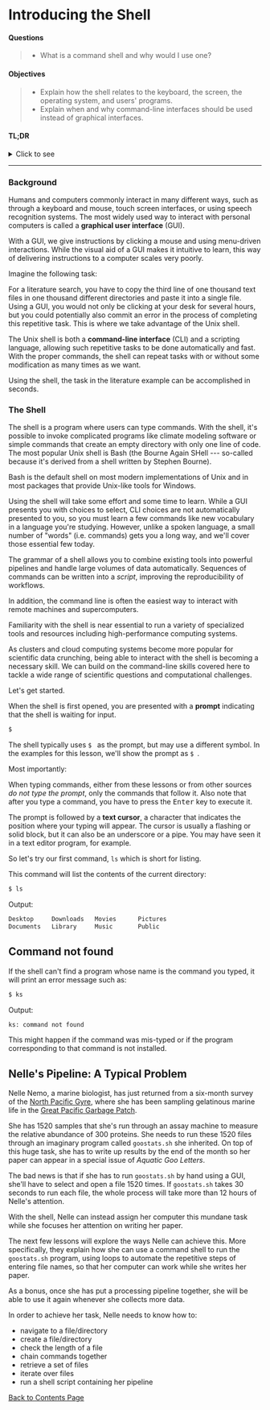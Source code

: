 
# Introducing the Shell

#### Questions
> - What is a command shell and why would I use one?

#### Objectives
> - Explain how the shell relates to the keyboard, the screen, the operating system, and users' programs.
> - Explain when and why command-line interfaces should be used instead of graphical interfaces.
> 
#### TL;DR
<details>
<summary>Click to see</summary>

> - A shell is a program whose primary purpose is to read commands and run other programs.
> - This lesson uses Bash, the default shell in many implementations of Unix.
> - Programs can be run in Bash by entering commands at the command-line prompt.
> - The shell's main advantages are its high action-to-keystroke ratio, its support for automating repetitive tasks, and its capacity to access networked machines.
> - The shell's main disadvantages are its primarily textual nature and how cryptic its commands and operation can be.
</details>

---
### Background

Humans and computers commonly interact in many different ways, such as through a keyboard and mouse,
touch screen interfaces, or using speech recognition systems.
The most widely used way to interact with personal computers is called a
**graphical user interface** (GUI).

With a GUI, we give instructions by clicking a mouse and using menu-driven interactions. While the visual aid of a GUI makes it intuitive to learn, this way of delivering instructions to a computer scales very poorly.

Imagine the following task:

For a literature search, you have to copy the third line of one thousand text files in one thousand different directories and paste it into a single file. Using a GUI, you would not only be clicking at your desk for several hours, but you could potentially also commit an error in the process of completing this repetitive task. This is where we take advantage of the Unix shell.

The Unix shell is both a **command-line interface** (CLI) and a scripting language, allowing such repetitive tasks to be done automatically and fast.  With the proper commands, the shell can repeat tasks with or without some modification as many times as we want.

Using the shell, the task in the literature example can be accomplished in seconds.

### The Shell

The shell is a program where users can type commands. With the shell, it's possible to invoke complicated programs like climate modeling software or simple commands that create an empty directory with only one line of code.
The most popular Unix shell is Bash (the Bourne Again SHell --- so-called because it's derived from a shell written by Stephen Bourne).

Bash is the default shell on most modern implementations of Unix and in most packages that provide Unix-like tools for Windows.

Using the shell will take some effort and some time to learn. While a GUI presents you with choices to select, CLI choices are not automatically presented to you, so you must learn a few commands like new vocabulary in a language you're studying. However, unlike a spoken language, a small number of "words" (i.e. commands) gets you a long way, and we'll cover those essential few today.

The grammar of a shell allows you to combine existing tools into powerful pipelines and handle large volumes of data automatically. Sequences of commands can be written into a *script*, improving the reproducibility of workflows.

In addition, the command line is often the easiest way to interact with remote machines and supercomputers.

Familiarity with the shell is near essential to run a variety of specialized tools and resources including high-performance computing systems. 

As clusters and cloud computing systems become more popular for scientific data crunching, being able to interact with the shell is becoming a necessary skill. We can build on the command-line skills covered here to tackle a wide range of scientific questions and computational challenges.

Let's get started.

When the shell is first opened, you are presented with a **prompt** indicating that the shell is waiting for input.


```sh
$
```

The shell typically uses `$ ` as the prompt, but may use a different symbol. In the examples for this lesson, we'll show the prompt as `$ `.

Most importantly:

When typing commands, either from these lessons or from other sources *do not type the prompt*, only the commands that follow it. Also note that after you type a command, you have to press the <kbd>Enter</kbd> key to execute it.

The prompt is followed by a **text cursor**, a character that indicates the position where your typing will appear. The cursor is usually a flashing or solid block, but it can also be an underscore or a pipe. You may have seen it in a text editor program, for example.

So let's try our first command, `ls` which is short for listing.

This command will list the contents of the current directory:

```sh
$ ls
```
Output:
```sh 
Desktop     Downloads   Movies      Pictures
Documents   Library     Music       Public
```

## Command not found
If the shell can't find a program whose name is the command you typed, it
will print an error message such as:
```sh
$ ks
```
Output:
```sh
ks: command not found
```

This might happen if the command was mis-typed or if the program corresponding to that command is not installed.


## Nelle's Pipeline: A Typical Problem

Nelle Nemo, a marine biologist, has just returned from a six-month survey of the [North Pacific Gyre](http://en.wikipedia.org/wiki/North_Pacific_Gyre), where she has been sampling gelatinous marine life in the [Great Pacific Garbage Patch](http://en.wikipedia.org/wiki/Great_Pacific_Garbage_Patch). 

She has 1520 samples that she's run through an assay machine to measure the relative abundance of 300 proteins. She needs to run these 1520 files through an imaginary program called `goostats.sh` she inherited. On top of this huge task, she has to write up results by the end of the month so her paper can appear in a special issue of *Aquatic Goo Letters*.

The bad news is that if she has to run `goostats.sh` by hand using a GUI, she'll have to select and open a file 1520 times. If `goostats.sh` takes 30 seconds to run each file, the whole process will take more than 12 hours of Nelle's attention.

With the shell, Nelle can instead assign her computer this mundane task while she focuses her attention on writing her paper.

The next few lessons will explore the ways Nelle can achieve this.
More specifically, they explain how she can use a command shell to run the `goostats.sh` program, using loops to automate the repetitive steps of entering file names, so that her computer can work while she writes her paper.

As a bonus, once she has put a processing pipeline together, she will be able to use it again whenever she collects more data.

In order to achieve her task, Nelle needs to know how to:
- navigate to a file/directory
- create a file/directory
- check the length of a file
- chain commands together
- retrieve a set of files
- iterate over files
- run a shell script containing her pipeline

[Back to Contents Page](shell.md)